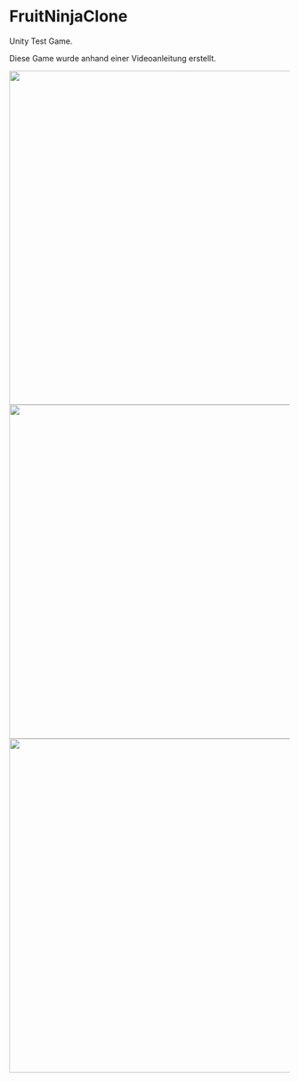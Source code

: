# FruitNinjaClone

Unity Test Game.

Diese Game wurde anhand einer Videoanleitung erstellt.

<img src="https://github.com/TomasiDeveloping/FruitNinjaClone/blob/master/ScreenShots/Screenshot%20(1).png" width="600">

<br>
<img src="https://github.com/TomasiDeveloping/FruitNinjaClone/blob/master/ScreenShots/Screenshot%20(2).png" width="600">
<br>
<img src="https://github.com/TomasiDeveloping/FruitNinjaClone/blob/master/ScreenShots/Screenshot%20(7).png" width="600">
